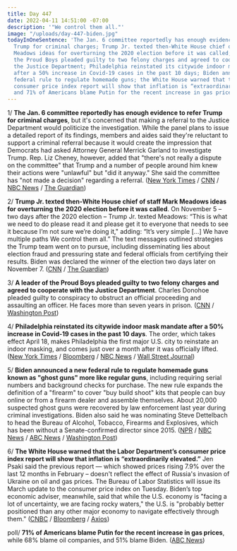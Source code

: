 ```yaml
---
title: Day 447
date: 2022-04-11 14:51:00 -07:00
description: '"We control them all."'
image: "/uploads/day-447-biden.jpg"
todayInOneSentence: 'The Jan. 6 committee reportedly has enough evidence to refer
  Trump for criminal charges; Trump Jr. texted then-White House chief of staff Mark
  Meadows ideas for overturning the 2020 election before it was called; a leader of
  the Proud Boys pleaded guilty to two felony charges and agreed to cooperate with
  the Justice Department; Philadelphia reinstated its citywide indoor mask mandate
  after a 50% increase in Covid-19 cases in the past 10 days; Biden announced a new
  federal rule to regulate homemade guns; the White House warned that the Labor Department’s
  consumer price index report will show that inflation is “extraordinarily elevated”;
  and 71% of Americans blame Putin for the recent increase in gas prices. '
---
```


1/ **The Jan. 6 committee reportedly has enough evidence to refer Trump for criminal charges**, but it's concerned that making a referral to the Justice Department would politicize the investigation. While the panel plans to issue a detailed report of its findings, members and aides said they're reluctant to support a criminal referral because it would create the impression that Democrats had asked Attorney General Merrick Garland to investigate Trump. Rep. Liz Cheney, however, added that "there's not really a dispute on the committee" that Trump and a number of people around him knew their actions were "unlawful" but "did it anyway." She said the committee has "not made a decision" regarding a referral. ([New York Times](https://www.nytimes.com/2022/04/10/us/politics/jan-6-trump-criminal-referral.html) / [CNN](https://www.cnn.com/2022/04/10/politics/liz-cheney-january-6-committee-cnntv/index.html) / [NBC News](https://www.nbcnews.com/politics/congress/jan-6-panel-enough-evidence-refer-trump-criminal-charges-cheney-says-rcna23778) / [The Guardian](https://www.theguardian.com/us-news/2022/apr/10/liz-cheney-disputes-report-january-6-panel-split-trump-criminal-referral))

2/ **Trump Jr. texted then-White House chief of staff Mark Meadows ideas for overturning the 2020 election before it was called**. On November 5 – two days after the 2020 election – Trump Jr. texted Meadows: “This is what we need to do please read it and please get it to everyone that needs to see it because I’m not sure we’re doing it," adding: “It’s very simple \[...\] We have multiple paths We control them all.” The text messages outlined strategies the Trump team went on to pursue, including disseminating lies about election fraud and pressuring state and federal officials from certifying their results. Biden was declared the winner of the election two days later on November 7. ([CNN](https://www.cnn.com/2022/04/08/politics/donald-trump-jr-meadows-text/index.html) / [The Guardian](https://www.theguardian.com/us-news/2022/apr/09/trump-jr-texts-mark-meadows-white-house-election-result))

3/ **A leader of the Proud Boys pleaded guilty to two felony charges and agreed to cooperate with the Justice Department**. Charles Donohoe pleaded guilty to conspiracy to obstruct an official proceeding and assaulting an officer. He faces more than seven years in prison. ([CNN](https://www.cnn.com/2022/04/08/politics/charles-donohoe-proud-boys/index.html) / [Washington Post](https://www.washingtonpost.com/dc-md-va/2022/04/08/donohoe-pleads-guilty-proud-boys-jan6/))

4/ **Philadelphia reinstated its citywide indoor mask mandate after a 50% increase in Covid-19 cases in the past 10 days**. The order, which takes effect April 18, makes Philadelphia the first major U.S. city to reinstate an indoor masking, and comes just over a month after it was officially lifted. ([New York Times](https://www.nytimes.com/2022/04/11/us/philadelphia-indoor-mask-mandate.html) / [Bloomberg](https://www.bloomberg.com/news/articles/2022-04-11/philadelphia-reimposes-indoor-mask-mandate?sref=MIBMEEoj) / [NBC News](https://www.nbcnews.com/news/us-news/philadelphia-restore-indoor-mask-mandate-case-surge-rcna23921) / [Wall Street Journal](https://www.wsj.com/articles/philadelphia-to-reinstate-indoor-mask-mandate-11649703481))

5/ **Biden announced a new federal rule to regulate homemade guns known as "ghost guns" more like regular guns**, including requiring serial numbers and background checks for purchase. The new rule expands the definition of a "firearm" to cover "buy build shoot" kits that people can buy online or from a firearm dealer and assemble themselves. About 20,000 suspected ghost guns were recovered by law enforcement last year during criminal investigations. Biden also said he was nominating Steve Dettelbach to head the Bureau of Alcohol, Tobacco, Firearms and Explosives, which has been without a Senate-confirmed director since 2015. ([NPR](https://www.npr.org/2022/04/11/1091955028/biden-atf-nominee-ghost-guns) / [NBC News](https://www.nbcnews.com/politics/white-house/biden-finalizes-restrictions-ghost-guns-names-new-atf-nominee-rcna23909) / [ABC News](https://abcnews.go.com/Politics/biden-admin-doj-announce-final-rule-ghost-guns/story?id=83998105) / [Washington Post](https://www.washingtonpost.com/politics/2022/04/11/atf-nomination-dettelbach/))

6/ **The White House warned that the Labor Department’s consumer price index report will show that inflation is “extraordinarily elevated.”** Jen Psaki said the previous report — which showed prices rising 7.9% over the last 12 months in February – doesn't reflect the effect of Russia's invasion of Ukraine on oil and gas prices. The Bureau of Labor Statistics will issue its March update to the consumer price index on Tuesday. Biden’s top economic adviser, meanwhile, said that while the U.S. economy is "facing a lot of uncertainty, we are facing rocky waters," the U.S. is "probably better positioned than any other major economy to navigate effectively through them." ([CNBC](https://www.cnbc.com/2022/04/11/inflation-data-white-house-expects-big-price-hikes-in-march-cpi-report.html) / [Bloomberg](https://www.bloomberg.com/news/articles/2022-04-11/biden-aide-deese-says-u-s-economy-now-facing-rocky-waters?sref=MIBMEEoj) / [Axios](https://www.axios.com/get-ready-for-a-nasty-inflation-report-de2b1d26-3abc-4be4-90d5-9f180b946c2e.html))

poll/ **71% of Americans blame Putin for the recent increase in gas prices**, while 68% blame oil companies, and 51% blame Biden. ([ABC News](https://abcnews.go.com/Politics/americans-blame-vladimir-putin-oil-companies-high-gas/story?id=83967683))